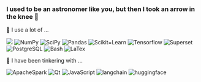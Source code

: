 <!--

![Fortran](https://img.shields.io/badge/-Fortran-734F96?style=flat&logo=fortran)
Proud user of ![vivaldi](https://img.shields.io/badge/-Vivaldi-ffffff?style=flat-square&logo=vivaldi)  
**arielwrl/arielwrl** is a ✨ _special_ ✨ repository because its `README.md` (this file) appears on your GitHub profile.

Here are some ideas to get you started:

- 🔭 I’m currently working on ...
- 🌱 I’m currently learning ...
- 👯 I’m looking to collaborate on ...
- 🤔 I’m looking for help with ...
- 💬 Ask me about ...
- 📫 How to reach me: ...
- 😄 Pronouns: ...
- ⚡ Fun fact: ...
-->

### I used to be an astronomer like you, but then I took an arrow in the knee :dizzy:

:muscle: I use a lot of ...

<a href='https://www.python.org/'><img src="https://img.shields.io/badge/python-3670A0?style=for-flat&logo=python&logoColor=ffdd54"></a>
![NumPy](https://img.shields.io/badge/-NumPy-013243?style=flat&logo=numpy) 
![SciPy](https://img.shields.io/badge/-SciPy-4051B5?style=flat&logo=scipy)
![Pandas](https://img.shields.io/badge/-Pandas-150458?style=flat&logo=pandas)
![Scikit=Learn](https://img.shields.io/badge/-Scikit--Learn-2396F3?style=flat&logo=scikitlearn)
![Tensorflow](https://img.shields.io/badge/-TensorFlow-768CFF?style=flat&logo=tensorflow)
![Superset](https://img.shields.io/badge/-Apache_Superset-001A4B?style=flat&logo=apachesuperset)
![PostgreSQL](https://img.shields.io/badge/-PostgreSQL-40AEF0?style=flat&logo=postgresql)
![Bash](https://img.shields.io/badge/-Bash-133111?style=flat&logo=gnubash)
![LaTex](https://img.shields.io/badge/-LaTeX-008080?style=flat&logo=latex)

🌱 I have been tinkering with ...

![ApacheSpark](https://img.shields.io/badge/-Apache_Spark-000000?style=flat&logo=apachespark)
![Qt](https://img.shields.io/badge/-Qt-000000?style=flat&logo=Qt)
![JavaScript](https://img.shields.io/badge/-JavaScript-000000?style=flat&logo=javascript)
![langchain](https://img.shields.io/badge/-LangChain-000000?style=flat&logo=langchain)
![huggingface](https://img.shields.io/badge/-Hugging_Face-000000?style=flat&logo=huggingface)






